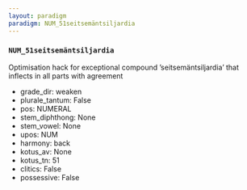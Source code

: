 ```yaml
---
layout: paradigm
paradigm: NUM_51seitsemäntsiljardia
---
```

### ` NUM_51seitsemäntsiljardia `

Optimisation hack for exceptional compound ’seitsemäntsiljardia’ that inflects in all parts with agreement
* grade_dir: weaken
* plurale_tantum: False
* pos: NUMERAL
* stem_diphthong: None
* stem_vowel: None
* upos: NUM
* harmony: back
* kotus_av: None
* kotus_tn: 51
* clitics: False
* possessive: False
